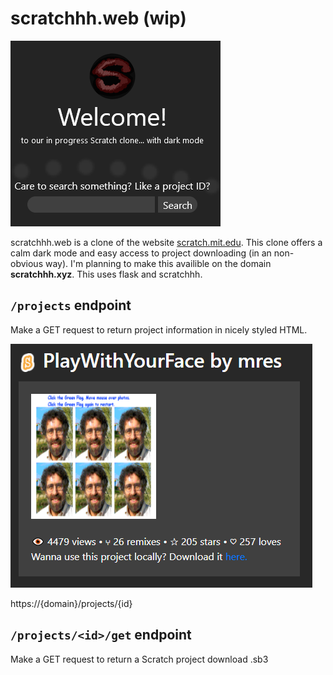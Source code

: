 # scratchhh.web (wip)

![root](https://raw.githubusercontent.com/ajskateboarder/stuff/main/scratchhh.web/scratchhh.web.png)

scratchhh.web is a clone of the website [scratch.mit.edu](https://scratch.mit.edu). This clone offers a calm dark mode and easy access to project downloading (in an non-obvious way).
I'm planning to make this availible on the domain **scratchhh.xyz**. This uses flask and scratchhh.

## `/projects` endpoint
Make a GET request to return project information in nicely styled HTML.

![search](https://raw.githubusercontent.com/ajskateboarder/stuff/main/scratchhh.web/scratchhh.proj.png)

https://{domain}/projects/{id}

## `/projects/<id>/get` endpoint
Make a GET request to return a Scratch project download .sb3
